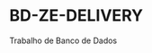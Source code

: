 # BD-ZE-DELIVERY
Trabalho de Banco de Dados
<img smc="https://github.com/CKire1227/BD-ZE-DELIVERY/blob/main/img_bd/BD.png?raw=true"/>
